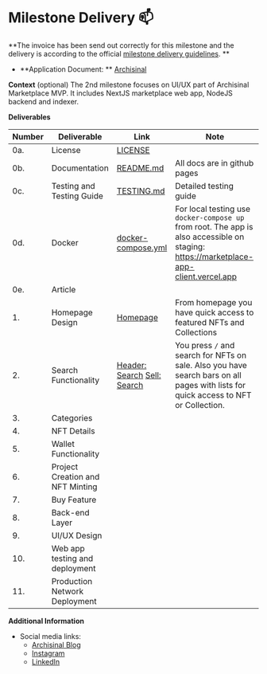 # Milestone Delivery :mailbox:

**The invoice has been send out correctly for this milestone and the delivery is according to the
official [milestone delivery guidelines](https://github.com/smart-contract-bounty/Support-Docs/blob/master/milestone-deliverables-guidelines.md).
**

* **Application Document:
  ** [Archisinal](https://github.com/use-inkubator/Ecosystem-Grants/blob/master/applications/Archisinal.md)

**Context** (optional)
The 2nd milestone focuses on UI/UX part of Archisinal Marketplace MVP. It includes NextJS marketplace web app, NodeJS
backend and indexer.

**Deliverables**

| Number | Deliverable                      | Link                                                                                                                                      | Note                                                                                                                                  |
|--------|----------------------------------|-------------------------------------------------------------------------------------------------------------------------------------------|---------------------------------------------------------------------------------------------------------------------------------------|
| 0a.    | License                          | [LICENSE](https://github.com/Archisinal/marketplace-app/blob/main/LICENSE)                                                                |                                                                                                                                       |
| 0b.    | Documentation                    | [README.md](https://github.com/Archisinal/marketplace-app/blob/main/README.md)                                                            | All docs are in github pages                                                                                                          |
| 0c.    | Testing and Testing Guide        | [TESTING.md](https://github.com/Archisinal/marketplace-app/blob/main/TESTING.md)                                                          | Detailed testing guide                                                                                                                |
| 0d.    | Docker                           | [docker-compose.yml](https://github.com/Archisinal/marketplace-app/blob/main/docker-compose.yml)                                          | For local testing use `docker-compose up` from root. The app is also accessible on staging: https://marketplace-app-client.vercel.app |
| 0e.    | Article                          |                                                                                                                                           |                                                                                                                                       |
| 1.     | Homepage Design                  | [Homepage](https://marketplace-app-client.vercel.app/)                                                                                    | From homepage you have quick access to featured NFTs and Collections                                                                  |
| 2.     | Search Functionality             | [Header: Search](https://marketplace-app-client.vercel.app/) [Sell: Search](https://marketplace-app-client.vercel.app/user/sales/created) | You press `/` and search for NFTs on sale. Also you have search bars on all pages with lists for quick access to NFT or Collection.   |
| 3.     | Categories                       |                                                                                                                                           |                                                                                                                                       |
| 4.     | NFT Details                      |                                                                                                                                           |                                                                                                                                       |
| 5.     | Wallet Functionality             |                                                                                                                                           |                                                                                                                                       |
| 6.     | Project Creation and NFT Minting |                                                                                                                                           |                                                                                                                                       |
| 7.     | Buy Feature                      |                                                                                                                                           |                                                                                                                                       |
| 8.     | Back-end Layer                   |                                                                                                                                           |                                                                                                                                       |
| 9.     | UI/UX Design                     |                                                                                                                                           |                                                                                                                                       |
| 10.    | Web app testing and deployment   |                                                                                                                                           |                                                                                                                                       | 
| 11.    | Production Network Deployment    |                                                                                                                                           |                                                                                                                                       |

**Additional Information**

- Social media links:
    - [Archisinal Blog](https://archisinal.medium.com/)
    - [Instagram](https://www.instagram.com/archisinal.io/)
    - [LinkedIn](https://www.linkedin.com/company/archisinal-technologies/)
